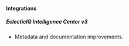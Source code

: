 
#### Integrations

##### EclecticIQ Intelligence Center v3

- Metadata and documentation improvements.
